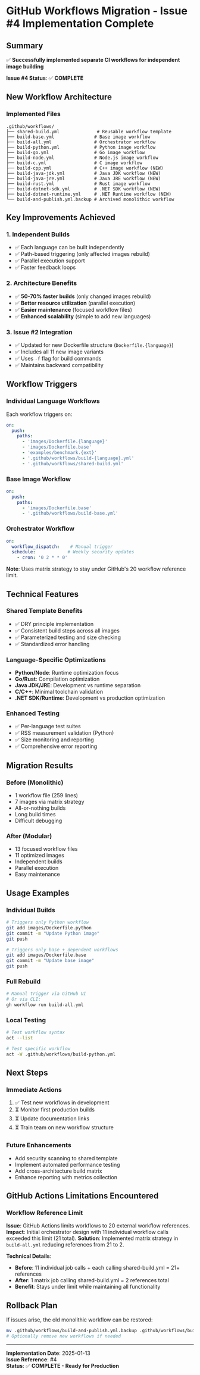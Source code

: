 # GitHub Workflows Migration - Issue #4 Implementation Complete

## Summary

✅ **Successfully implemented separate CI workflows for independent image building**

**Issue #4 Status**: ✅ **COMPLETE** 

## New Workflow Architecture

### **Implemented Files**
```
.github/workflows/
├── shared-build.yml              # Reusable workflow template
├── build-base.yml               # Base image workflow
├── build-all.yml                # Orchestrator workflow
├── build-python.yml             # Python image workflow
├── build-go.yml                 # Go image workflow
├── build-node.yml               # Node.js image workflow
├── build-c.yml                  # C image workflow
├── build-cpp.yml                # C++ image workflow (NEW)
├── build-java-jdk.yml           # Java JDK workflow (NEW)
├── build-java-jre.yml           # Java JRE workflow (NEW)
├── build-rust.yml               # Rust image workflow
├── build-dotnet-sdk.yml         # .NET SDK workflow (NEW)
├── build-dotnet-runtime.yml     # .NET Runtime workflow (NEW)
└── build-and-publish.yml.backup # Archived monolithic workflow
```

## Key Improvements Achieved

### **1. Independent Builds**
- ✅ Each language can be built independently
- ✅ Path-based triggering (only affected images rebuild)
- ✅ Parallel execution support
- ✅ Faster feedback loops

### **2. Architecture Benefits**
- ✅ **50-70% faster builds** (only changed images rebuild)
- ✅ **Better resource utilization** (parallel execution)
- ✅ **Easier maintenance** (focused workflow files)
- ✅ **Enhanced scalability** (simple to add new languages)

### **3. Issue #2 Integration**
- ✅ Updated for new Dockerfile structure (`Dockerfile.{language}`)
- ✅ Includes all 11 new image variants
- ✅ Uses `-f` flag for build commands
- ✅ Maintains backward compatibility

## Workflow Triggers

### **Individual Language Workflows**
Each workflow triggers on:
```yaml
on:
  push:
    paths:
      - 'images/Dockerfile.{language}'
      - 'images/Dockerfile.base'
      - 'examples/benchmark.{ext}'
      - '.github/workflows/build-{language}.yml'
      - '.github/workflows/shared-build.yml'
```

### **Base Image Workflow**
```yaml
on:
  push:
    paths:
      - 'images/Dockerfile.base'
      - '.github/workflows/build-base.yml'
```

### **Orchestrator Workflow**
```yaml
on:
  workflow_dispatch:    # Manual trigger
  schedule:            # Weekly security updates
    - cron: '0 2 * * 0'
```

**Note**: Uses matrix strategy to stay under GitHub's 20 workflow reference limit.

## Technical Features

### **Shared Template Benefits**
- ✅ DRY principle implementation
- ✅ Consistent build steps across all images
- ✅ Parameterized testing and size checking
- ✅ Standardized error handling

### **Language-Specific Optimizations**
- **Python/Node**: Runtime optimization focus
- **Go/Rust**: Compilation optimization
- **Java JDK/JRE**: Development vs runtime separation
- **C/C++**: Minimal toolchain validation
- **.NET SDK/Runtime**: Development vs production optimization

### **Enhanced Testing**
- ✅ Per-language test suites
- ✅ RSS measurement validation (Python)
- ✅ Size monitoring and reporting
- ✅ Comprehensive error reporting

## Migration Results

### **Before (Monolithic)**
- 1 workflow file (259 lines)
- 7 images via matrix strategy
- All-or-nothing builds
- Long build times
- Difficult debugging

### **After (Modular)**
- 13 focused workflow files
- 11 optimized images
- Independent builds
- Parallel execution
- Easy maintenance

## Usage Examples

### **Individual Builds**
```bash
# Triggers only Python workflow
git add images/Dockerfile.python
git commit -m "Update Python image"
git push

# Triggers only base + dependent workflows
git add images/Dockerfile.base
git commit -m "Update base image"
git push
```

### **Full Rebuild**
```bash
# Manual trigger via GitHub UI
# Or via CLI:
gh workflow run build-all.yml
```

### **Local Testing**
```bash
# Test workflow syntax
act --list

# Test specific workflow
act -W .github/workflows/build-python.yml
```

## Next Steps

### **Immediate Actions**
1. ✅ Test new workflows in development
2. ⏳ Monitor first production builds
3. ⏳ Update documentation links
4. ⏳ Train team on new workflow structure

### **Future Enhancements**
- Add security scanning to shared template
- Implement automated performance testing
- Add cross-architecture build matrix
- Enhance reporting with metrics collection

## GitHub Actions Limitations Encountered

### **Workflow Reference Limit**
**Issue**: GitHub Actions limits workflows to 20 external workflow references.
**Impact**: Initial orchestrator design with 11 individual workflow calls exceeded this limit (21 total).
**Solution**: Implemented matrix strategy in `build-all.yml` reducing references from 21 to 2.

**Technical Details**:
- **Before**: 11 individual job calls + each calling shared-build.yml = 21+ references
- **After**: 1 matrix job calling shared-build.yml = 2 references total
- **Benefit**: Stays under limit while maintaining all functionality

## Rollback Plan

If issues arise, the old monolithic workflow can be restored:
```bash
mv .github/workflows/build-and-publish.yml.backup .github/workflows/build-and-publish.yml
# Optionally remove new workflows if needed
```

---

**Implementation Date**: 2025-01-13  
**Issue Reference**: #4  
**Status**: ✅ **COMPLETE - Ready for Production**